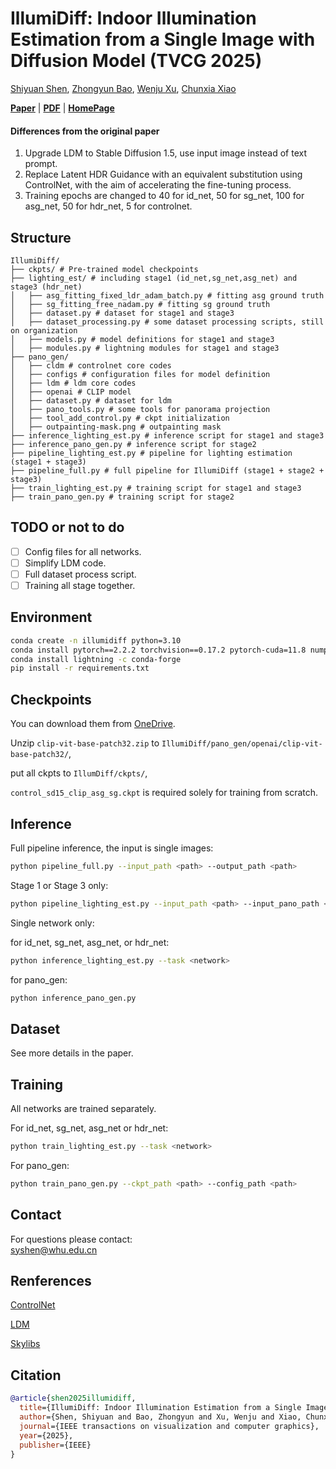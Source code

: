 # IllumiDiff: Indoor Illumination Estimation from a Single Image with Diffusion Model (TVCG 2025)

[Shiyuan Shen](https://nauyihsnehs.github.io/), [Zhongyun Bao](https://www.ahpu.edu.cn/jsjyxxgc/2024/0829/c5472a228006/page.htm), [Wenju Xu](https://xuwenju123.github.io/), [Chunxia Xiao](https://graphvision.whu.edu.cn/)

**[Paper](https://ieeexplore.ieee.org/document/10945728)** |
**[PDF](https://graphvision.whu.edu.cn/paper/2025/ShenShiYuan_TVCG_2025.pdf)** |
**[HomePage](https://graphvision.whu.edu.cn/)**

#### Differences from the original paper

1. Upgrade LDM to Stable Diffusion 1.5, use input image instead of text prompt.
2. Replace Latent HDR Guidance with an equivalent substitution using ControlNet, with the aim of accelerating the fine-tuning process.
3. Training epochs are changed to 40 for id_net, 50 for sg_net, 100 for asg_net, 50 for hdr_net, 5 for controlnet.

## Structure

```
IllumiDiff/
├── ckpts/ # Pre-trained model checkpoints
├── lighting_est/ # including stage1 (id_net,sg_net,asg_net) and stage3 (hdr_net)
│   ├── asg_fitting_fixed_ldr_adam_batch.py # fitting asg ground truth
│   ├── sg_fitting_free_nadam.py # fitting sg ground truth
│   ├── dataset.py # dataset for stage1 and stage3
│   ├── dataset_processing.py # some dataset processing scripts, still on organization
│   ├── models.py # model definitions for stage1 and stage3
│   ├── modules.py # lightning modules for stage1 and stage3
├── pano_gen/
│   ├── cldm # controlnet core codes
│   ├── configs # configuration files for model definition
│   ├── ldm # ldm core codes
│   ├── openai # CLIP model
│   ├── dataset.py # dataset for ldm
│   ├── pano_tools.py # some tools for panorama projection
│   ├── tool_add_control.py # ckpt initialization
│   ├── outpainting-mask.png # outpainting mask
├── inference_lighting_est.py # inference script for stage1 and stage3
├── inference_pano_gen.py # inference script for stage2
├── pipeline_lighting_est.py # pipeline for lighting estimation (stage1 + stage3)
├── pipeline_full.py # full pipeline for IllumiDiff (stage1 + stage2 + stage3)
├── train_lighting_est.py # training script for stage1 and stage3
├── train_pano_gen.py # training script for stage2
```

## TODO or not to do

- [ ] Config files for all networks.
- [ ] Simplify LDM code.
- [ ] Full dataset process script.
- [ ] Training all stage together.

## Environment

```bash
conda create -n illumidiff python=3.10
conda install pytorch==2.2.2 torchvision==0.17.2 pytorch-cuda=11.8 numpy=1.26.4 -c pytorch -c nvidia
conda install lightning -c conda-forge
pip install -r requirements.txt
```

## Checkpoints

You can download them from [OneDrive](https://1drv.ms/f/s!AteITnyFLzOYj6x_vV0lu5uhoTVjJQ?e=YJViCX).

Unzip `clip-vit-base-patch32.zip` to `IllumiDiff/pano_gen/openai/clip-vit-base-patch32/`,

put all ckpts to `IllumDiff/ckpts/`,

`control_sd15_clip_asg_sg.ckpt` is required solely for training from scratch.

## Inference

Full pipeline inference, the input is single images:

```bash
python pipeline_full.py --input_path <path> --output_path <path>
```

Stage 1 or Stage 3 only:

```bash
python pipeline_lighting_est.py --input_path <path> --input_pano_path <path> --output_path <path>
```

Single network only:

for id_net, sg_net, asg_net, or hdr_net:

```bash
python inference_lighting_est.py --task <network>
```

for pano_gen:

```bash
python inference_pano_gen.py
```

## Dataset

See more details in the paper.

## Training

All networks are trained separately.

For id_net, sg_net, asg_net or hdr_net:

```bash
python train_lighting_est.py --task <network>
```

For pano_gen:

```bash
python train_pano_gen.py --ckpt_path <path> --config_path <path>
```

## Contact

For questions please contact:  
[syshen@whu.edu.cn](mailto:syshen@whu.edu.cn)

## Renferences

[ControlNet](https://github.com/lllyasviel/ControlNet)

[LDM](https://github.com/CompVis/latent-diffusion)

[Skylibs](https://github.com/soravux/skylibs)

## Citation

```bibtex
@article{shen2025illumidiff,
  title={IllumiDiff: Indoor Illumination Estimation from a Single Image with Diffusion Model},
  author={Shen, Shiyuan and Bao, Zhongyun and Xu, Wenju and Xiao, Chunxia},
  journal={IEEE transactions on visualization and computer graphics},
  year={2025},
  publisher={IEEE}
}
